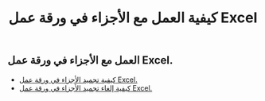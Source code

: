 ﻿---
title: كيفية العمل مع الأجزاء في ورقة عمل Excel
second_title: Aspose.Cells Cloud Documen
linktitle: جزء
type: docs
url: /ar/worksheets/panes/
keywords: How to work with panes on an Excel worksheet
description: Aspose.Cells Cloud REST API يدعم العمل مع الأجزاء في ورقة عمل Excel. يدعم SDK أنواع لغات التطوير. وهي تشمل Android وC# وGo وJava وNodeJS وPerl وPHP وPython وRuby وswift.
weight: 20
---
## العمل مع الأجزاء في ورقة عمل Excel.

- [كيفية تجميد الأجزاء في ورقة عمل Excel.](/cells/ar/worksheets/panes/freeze/) 
- [كيفية إلغاء تجميد الأجزاء في ورقة عمل Excel.](/cells/ar/worksheets/panes/unfreeze/) 


